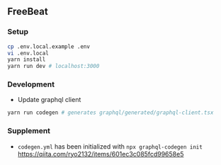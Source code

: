 ## FreeBeat
### Setup
```sh
cp .env.local.example .env
vi .env.local
yarn install
yarn run dev # localhost:3000
```

### Development
- Update graphql client
```sh
yarn run codegen # generates graphql/generated/graphql-client.tsx
```

### Supplement
- `codegen.yml` has been initialized with `npx graphql-codegen init` https://qiita.com/ryo2132/items/601ec3c085fcd99658e5